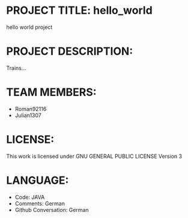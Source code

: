 # PROJECT TITLE: hello_world
hello world project

# PROJECT DESCRIPTION:
Trains...

# TEAM MEMBERS:
- Roman92116
- Julian1307

# LICENSE:
This work is licensed under GNU GENERAL PUBLIC LICENSE Version 3

# LANGUAGE:
- Code: JAVA
- Comments: German
- Github Conversation: German
